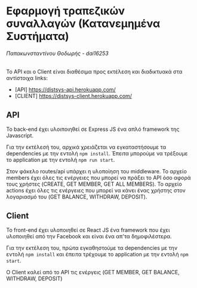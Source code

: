 # Εφαρμογή τραπεζικών συναλλαγών (Κατανεμημένα Συστήματα)
###### *Παπακωνσταντίνου Θοδωρής - dai16253*

Το API και ο Client είναι διαθέσιμα προς εκτέλεση και διαδικτυακά στα αντίστοιχα links:
* [API] https://distsys-api.herokuapp.com/
* [CLIENT] https://distsys-client.herokuapp.com/

## API
Το back-end έχει υλοιποιηθεί σε Express JS ένα απλό framework της Javascript.

Για την εκτέλεσή του, αρχικά χρειάζεται να εγκαταστήσουμε τα dependencies με την εντολή `npm install`. Έπειτα μπορούμε να τρέξουμε το application με την εντολή `npm run start`.

Στον φάκελο routes/api υπάρχει η υλοποίηση του middleware.
Το αρχείο members έχει όλες τις ενέργειες που μπορεί να πράξει το API όσο αφορά τους χρήστες (CREATE, GET MEMBER, GET ALL MEMBERS).
Το αρχείο actions έχει όλες τις ενέργειες που μπορεί να κάνει ένας χρήστης στον λογαριασμό του (GET BALANCE, WITHDRAW, DEPOSIT).

## Client
Το front-end έχει υλοποιηθεί σε React JS ένα framework που έχει υλοποιηθεί από την Facebook και είναι ένα απ'τα δημοφιλέστερα.

Για την εκτέλεση του, πρώτα εγκαθηστούμε τα dependencies με την εντολή `npm install` και έπειτα τρέχουμε το application με την εντολή `npm start`.

Ο Client καλεί από το API τις ενέργεις (GET MEMBER, GET BALANCE, WITHDRAW, DEPOSIT)

